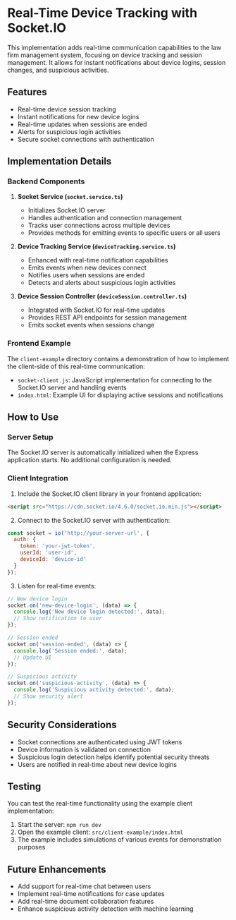 # Real-Time Device Tracking with Socket.IO

This implementation adds real-time communication capabilities to the law firm management system, focusing on device tracking and session management. It allows for instant notifications about device logins, session changes, and suspicious activities.

## Features

- Real-time device session tracking
- Instant notifications for new device logins
- Real-time updates when sessions are ended
- Alerts for suspicious login activities
- Secure socket connections with authentication

## Implementation Details

### Backend Components

1. **Socket Service (`socket.service.ts`)**
   - Initializes Socket.IO server
   - Handles authentication and connection management
   - Tracks user connections across multiple devices
   - Provides methods for emitting events to specific users or all users

2. **Device Tracking Service (`deviceTracking.service.ts`)**
   - Enhanced with real-time notification capabilities
   - Emits events when new devices connect
   - Notifies users when sessions are ended
   - Detects and alerts about suspicious login activities

3. **Device Session Controller (`deviceSession.controller.ts`)**
   - Integrated with Socket.IO for real-time updates
   - Provides REST API endpoints for session management
   - Emits socket events when sessions change

### Frontend Example

The `client-example` directory contains a demonstration of how to implement the client-side of this real-time communication:

- `socket-client.js`: JavaScript implementation for connecting to the Socket.IO server and handling events
- `index.html`: Example UI for displaying active sessions and notifications

## How to Use

### Server Setup

The Socket.IO server is automatically initialized when the Express application starts. No additional configuration is needed.

### Client Integration

1. Include the Socket.IO client library in your frontend application:

```html
<script src="https://cdn.socket.io/4.6.0/socket.io.min.js"></script>
```

2. Connect to the Socket.IO server with authentication:

```javascript
const socket = io('http://your-server-url', {
  auth: {
    token: 'your-jwt-token',
    userId: 'user-id',
    deviceId: 'device-id'
  }
});
```

3. Listen for real-time events:

```javascript
// New device login
socket.on('new-device-login', (data) => {
  console.log('New device login detected:', data);
  // Show notification to user
});

// Session ended
socket.on('session-ended', (data) => {
  console.log('Session ended:', data);
  // Update UI
});

// Suspicious activity
socket.on('suspicious-activity', (data) => {
  console.log('Suspicious activity detected:', data);
  // Show security alert
});
```

## Security Considerations

- Socket connections are authenticated using JWT tokens
- Device information is validated on connection
- Suspicious login detection helps identify potential security threats
- Users are notified in real-time about new device logins

## Testing

You can test the real-time functionality using the example client implementation:

1. Start the server: `npm run dev`
2. Open the example client: `src/client-example/index.html`
3. The example includes simulations of various events for demonstration purposes

## Future Enhancements

- Add support for real-time chat between users
- Implement real-time notifications for case updates
- Add real-time document collaboration features
- Enhance suspicious activity detection with machine learning